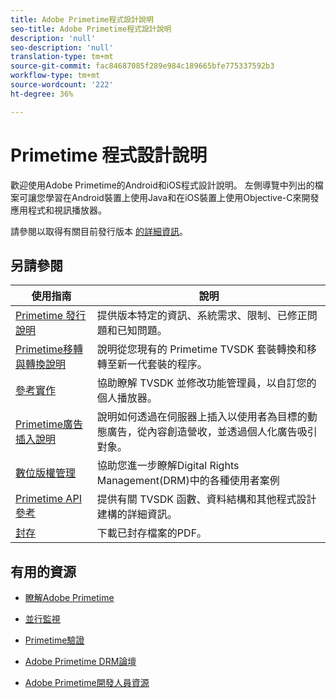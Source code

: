 ```yaml
---
title: Adobe Primetime程式設計說明
seo-title: Adobe Primetime程式設計說明
description: 'null'
seo-description: 'null'
translation-type: tm+mt
source-git-commit: fac84687085f289e984c189665bfe775337592b3
workflow-type: tm+mt
source-wordcount: '222'
ht-degree: 36%

---
```



# Primetime 程式設計說明

歡迎使用Adobe Primetime的Android和iOS程式設計說明。 左側導覽中列出的檔案可讓您學習在Android裝置上使用Java和在iOS裝置上使用Objective-C來開發應用程式和視訊播放器。

請參閱以取得有關目前發行版本 [的詳細資訊](tvsdk-3x-ios-prog/ios-3x-introduction/ios-3x-overview/ios-3x-overview.md)。

## 另請參閱

| 使用指南 | 說明 |
|---|---|
| [Primetime 發行說明](/help/release-notes/home.md) | 提供版本特定的資訊、系統需求、限制、已修正問題和已知問題。 |
| [Primetime移轉與轉換說明](/help/migration-guides/home.md) | 說明從您現有的 Primetime TVSDK 套裝轉換和移轉至新一代套裝的程序。 |
| [參考實作](/help/android-reference-implementation/home.md) | 協助瞭解 TVSDK 並修改功能管理員，以自訂您的個人播放器。 |
| [Primetime廣告插入說明](/help/dynamic-ad-insertion/home.md) | 說明如何透過在伺服器上插入以使用者為目標的動態廣告，從內容創造營收，並透過個人化廣告吸引對象。 |
| [數位版權管理](/help/digital-rights-management/home.md) | 協助您進一步瞭解Digital Rights Management(DRM)中的各種使用者案例 |
| [Primetime API參考](/help/reference/api-references.md) | 提供有關 TVSDK 函數、資料結構和其他程式設計建構的詳細資訊。 |
| [封存](https://helpx.adobe.com/primetime/archives.html) | 下載已封存檔案的PDF。 |

## 有用的資源

* [瞭解Adobe Primetime](https://www.adobe.com/in/marketing/primetime.html)

* [並行監視](https://tve.helpdocsonline.com/concurrency-monitoring-introduction)

* [Primetime驗證](https://tve.helpdocsonline.com/home)

* [Adobe Primetime DRM論壇](https://forums.adobe.com/community/adobe_access)

* [Adobe Primetime開發人員資源](https://www.adobe.com/devnet/primetime.html)
